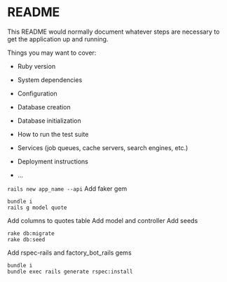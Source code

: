 # README

This README would normally document whatever steps are necessary to get the
application up and running.

Things you may want to cover:

* Ruby version

* System dependencies

* Configuration

* Database creation

* Database initialization

* How to run the test suite

* Services (job queues, cache servers, search engines, etc.)

* Deployment instructions

* ...

`rails new app_name --api`
Add faker gem
```
bundle i
rails g model quote
```
Add columns to quotes table
Add model and controller
Add seeds
```
rake db:migrate
rake db:seed
```
Add rspec-rails and factory_bot_rails gems
```
bundle i
bundle exec rails generate rspec:install
```

